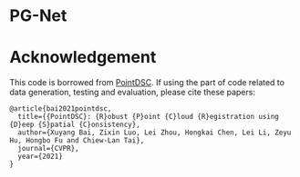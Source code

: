 # PG-Net 

# Acknowledgement
This code is borrowed from [PointDSC](https://github.com/XuyangBai/PointDSC). If using the part of code related to data generation, testing and evaluation, please cite these papers:
```
@article{bai2021pointdsc,
  title={{PointDSC}: {R}obust {P}oint {C}loud {R}egistration using {D}eep {S}patial {C}onsistency},
  author={Xuyang Bai, Zixin Luo, Lei Zhou, Hongkai Chen, Lei Li, Zeyu Hu, Hongbo Fu and Chiew-Lan Tai},
  journal={CVPR},
  year={2021}
}
